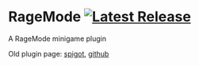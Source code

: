 # RageMode [![Latest Release](https://img.shields.io/github/release/montlikadani/RageMode.svg)](https://github.com/montlikadani/RageMode/releases)
A RageMode minigame plugin

Old plugin page: [spigot](https://www.spigotmc.org/resources/12690/), [github](https://github.com/KWStudios/RageMode)
